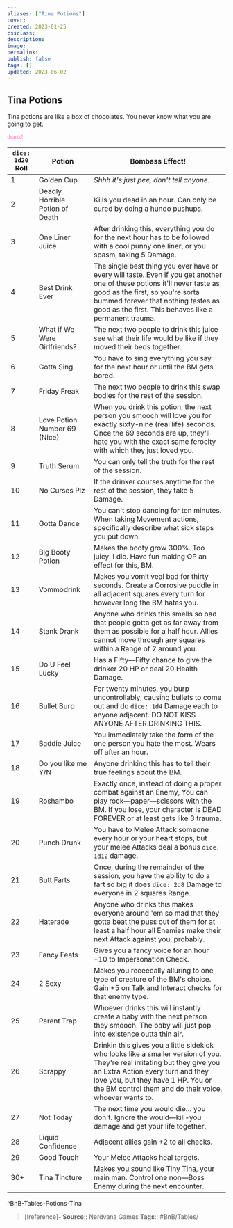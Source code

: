 ```yaml
---
aliases: ["Tina Potions"]
cover: 
created: 2023-01-25
cssclass: 
description: 
image: 
permalink: 
publish: false
tags: []
updated: 2023-06-02
---
```


## Tina Potions

Tina potions are like a box of chocolates. You never know what you are going to get.

<span style="color: hotpink;font-family: Gill Sans">drank!</span>

| `dice: 1d20` **Roll** | **Potion**                      | **Bombass Effect!**                                                                                                                                                                                                                                            |
| --------------------- | ------------------------------- | -------------------------------------------------------------------------------------------------------------------------------------------------------------------------------------------------------------------------------------------------------------- |
| 1                     | Golden Cup                      | *Shhh it's just pee, don't tell anyone.*                                                                                                                                                                                                                       |
| 2                     | Deadly Horrible Potion of Death | Kills you dead in an hour. Can only be cured by doing a hundo pushups.                                                                                                                                                                                         |
| 3                     | One Liner Juice                 | After drinking this, everything you do for the next hour has to be followed with a cool punny one liner, or you spasm, taking 5 Damage.                                                                                                                        |
| 4                     | Best Drink Ever                 | The single best thing you ever have or every will taste. Even if you get another one of these potions it'll never taste as good as the first, so you're sorta bummed forever that nothing tastes as good as the first. This behaves like a permanent trauma.   |
| 5                     | What if We Were Girlfriends?    | The next two people to drink this juice see what their life would be like if they moved their beds together.                                                                                                                                                   |
| 6                     | Gotta Sing                      | You have to sing everything you say for the next hour or until the BM gets bored.                                                                                                                                                                              |
| 7                     | Friday Freak                    | The next two people to drink this swap bodies for the rest of the session.                                                                                                                                                                                     |
| 8                     | Love Potion Number 69 (Nice)    | When you drink this potion, the next person you smooch will love you for exactly sixty-nine (real life) seconds. Once the 69 seconds are up, they'll hate you with the exact same ferocity with which they just loved you.                                     |
| 9                     | Truth Serum                     | You can only tell the truth for the rest of the session.                                                                                                                                                                                                       |
| 10                    | No Curses Plz                   | If the drinker courses anytime for the rest of the session, they take 5 Damage.                                                                                                                                                                                |
| 11                    | Gotta Dance                     | You can't stop dancing for ten minutes. When taking Movement actions, specifically describe what sick steps you put down.                                                                                                                                      |
| 12                    | Big Booty Potion                | Makes the booty grow 300%. Too juicy. I die. Have fun making OP an effect for this, BM.                                                                                                                                                                        |
| 13                    | Vommodrink                      | Makes you vomit veal bad for thirty seconds. Create a Corrosive puddle in all adjacent squares every turn for however long the BM hates you.                                                                                                                   |
| 14                    | Stank Drank                     | Anyone who drinks this smells so bad that people gotta get as far away from them as possible for a half hour. Allies cannot move through any squares within a Range of 2 around you.                                                                           |
| 15                    | Do U Feel Lucky                 | Has a Fifty—Fifty chance to give the drinker 20 HP or deal 20 Health Damage.                                                                                                                                                                                   |
| 16                    | Bullet Burp                     | For twenty minutes, you burp uncontrollably, causing bullets to come out and do `dice: 1d4` Damage each to anyone adjacent. DO NOT KISS ANYONE AFTER DRINKING THIS.                                                                                            |
| 17                    | Baddie Juice                    | You immediately take the form of the one person you hate the most. Wears off after an hour.                                                                                                                                                                    |
| 18                    | Do you like me Y/N              | Anyone drinking this has to tell their true feelings about the BM.                                                                                                                                                                                             |
| 19                    | Roshambo                        | Exactly once, instead of doing a proper combat against an Enemy, You can play rock—paper—scissors with the BM. If you lose, your character is DEAD FOREVER or at least gets like 3 trauma.                                                                     |
| 20                    | Punch Drunk                     | You have to Melee Attack someone every hour or your heart stops, but your melee Attacks deal a bonus `dice: 1d12` damage.                                                                                                                                      |
| 21                    | Butt Farts                      | Once, during the remainder of the session, you have the ability to do a fart so big it does `dice: 2d8` Damage to everyone in 2 squares Range.                                                                                                                 |
| 22                    | Haterade                        | Anyone who drinks this makes everyone around 'em so mad that they gotta beat the puss out of them for at least a half hour all Enemies make their next Attack against you, probably.                                                                           |
| 23                    | Fancy Feats                     | Gives you a fancy voice for an hour +10 to Impersonation Check.                                                                                                                                                                                                |
| 24                    | 2 Sexy                          | Makes you reeeeeally alluring to one type of creature of the BM's choice. Gain +5 on Talk and Interact checks for that enemy type.                                                                                                                             |
| 25                    | Parent Trap                     | Whoever drinks this will instantly create a baby with the next person they smooch. The baby will just pop into existence outta thin air.                                                                                                                       |
| 26                    | Scrappy                         | Drinkin this gives you a little sidekick who looks like a smaller version of you. They're real irritating but they give you an Extra Action every turn and they love you, but they have 1 HP. You or the BM control them and do their voice, whoever wants to. |
| 27                    | Not Today                       | The next time you would die… you don't. Ignore the would—kill-you damage and get your life together.                                                                                                                                                           |
| 28                    | Liquid Confidence               | Adjacent allies gain +2 to all checks.                                                                                                                                                                                                                         |
| 29                    | Good Touch                      | Your Melee Attacks heal targets.                                                                                                                                                                                                                               |
| 30+                   | Tina Tincture                   | Makes you sound like Tiny Tina, your main man. Control one non—Boss Enemy during the next encounter.                                                                                                                                                           |
^BnB-Tables-Potions-Tina

> [!reference]-
> **Source**:: Nerdvana Games
> **Tags**:: #BnB/Tables/